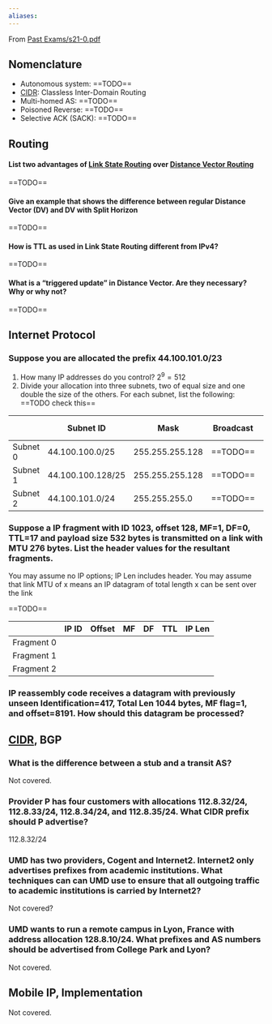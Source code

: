 ```yaml
---
aliases:
---
```

From [Past Exams/s21-0.pdf](Past%20Exams/s21-0.pdf)

## Nomenclature

- Autonomous system: ==TODO==
- [CIDR](IP/CIDR.md): Classless Inter-Domain Routing
- Multi-homed AS: ==TODO==
- Poisoned Reverse: ==TODO==
- Selective ACK (SACK): ==TODO==

## Routing

#### List two advantages of [Link State Routing](OSI%20layers/Network%20layer/Routing/Link%20State%20Routing.md) over [Distance Vector Routing](OSI%20layers/Network%20layer/Routing/Distance%20Vector%20Routing.md)
==TODO==

#### Give an example that shows the difference between regular Distance Vector (DV) and DV with Split Horizon
==TODO==

#### How is TTL as used in Link State Routing different from IPv4?
==TODO==

#### What is a “triggered update” in Distance Vector. Are they necessary? Why or why not?
==TODO==

## Internet Protocol

### Suppose you are allocated the prefix 44.100.101.0/23
1. How many IP addresses do you control? $2^9 = 512$
2. Divide your allocation into three subnets, two of equal size and one double the size of the others. For each subnet, list the following:
==TODO check this==

|  | Subnet ID | Mask | Broadcast | # hosts | Lowest address | Highest address |
| ---- | ---- | ---- | ---- | ---- | ---- | ---- |
| Subnet 0 | 44.100.100.0/25 | 255.255.255.128 | ==TODO== | 128 | 44.100.100.0 | 44.100.100.127 |
| Subnet 1 | 44.100.100.128/25 | 255.255.255.128 | ==TODO== | 128 | 44.100.100.128 | 44.100.100.255 |
| Subnet 2 | 44.100.101.0/24 | 255.255.255.0 | ==TODO== | 256 | 44.100.101.0 | 44.100.101.255 |

### Suppose a IP fragment with ID 1023, offset 128, MF=1, DF=0, TTL=17 and payload size 532 bytes is transmitted on a link with MTU 276 bytes. List the header values for the resultant fragments.

You may assume no IP options; IP Len includes header. You may assume that link
MTU of x means an IP datagram of total length x can be sent over the link

==TODO==

|  | IP ID | Offset | MF | DF | TTL | IP Len |
| ---- | ---- | ---- | ---- | ---- | ---- | ---- |
| Fragment 0 |  |  |  |  |  |  |
| Fragment 1 |  |  |  |  |  |  |
| Fragment 2 |  |  |  |  |  |  |

### IP reassembly code receives a datagram with previously unseen Identification=417, Total Len 1044 bytes, MF flag=1, and offset=8191. How should this datagram be processed?

## [CIDR](IP/CIDR.md), BGP

### What is the difference between a stub and a transit AS?
Not covered.

### Provider P has four customers with allocations 112.8.32/24, 112.8.33/24, 112.8.34/24, and 112.8.35/24. What CIDR prefix should P advertise?

112.8.32/24

### UMD has two providers, Cogent and Internet2. Internet2 only advertises prefixes from academic institutions. What techniques can can UMD use to ensure that all outgoing traffic to academic institutions is carried by Internet2?
Not covered?

### UMD wants to run a remote campus in Lyon, France with address allocation 128.8.10/24. What prefixes and AS numbers should be advertised from College Park and Lyon?
Not covered.

## Mobile IP, Implementation

Not covered.
